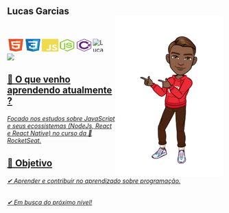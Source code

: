 ## Lucas Garcias
<img align="right" width="250px" style="margin-top:-20px" src="https://github.com/lucasphgarcias/lucasphgarcias/blob/main/AvatarLG.png">
</br>
</br>
<div dsplay="inline">  
  <img align="left" alt="LucasGarcias-HTML5" height="30" width="40" src="https://github.com/devicons/devicon/blob/master/icons/html5/html5-original.svg">
  
  <img align="left" alt="LucasGarcias-CSS3" height="30" width="40" src="https://github.com/devicons/devicon/blob/master/icons/css3/css3-original.svg">   
  
  <img align="left" alt="LucasGarcias-JS" height="30" width="40" src="https://github.com/devicons/devicon/blob/master/icons/javascript/javascript-plain.svg">  
  <img align="left" alt="LucasGarcias-NODEJS" height="30" width="40" src="https://github.com/devicons/devicon/blob/master/icons/nodejs/nodejs-plain.svg"> 
<img align="left" alt="LucasGarcias-CSHARP" height="30" width="40" src="https://github.com/devicons/devicon/blob/master/icons/csharp/csharp-line.svg">
  <img align="left" alt="Lucas Garcias-GIT" height="30" width="30" src="https://cdn.iconscout.com/icon/free/png-128/github-40-432516.png">   
 
  
</div>
</br>
</br>
 <div dsplay="inline">
     <a href="https://github.com/lucasphgarcias">
    <img height="180em" src="https://github-readme-stats.vercel.app/api?username=lucasphgarcias&show_icons=true&theme=graywhite&include_all_commits=true&count_private=true&custom_title=Progresso do meu perfil" />
 </div>
  <div>
<!---<a href="www.linkedin.com/in/lucasrgarcias" target="_blank"><img src="https://img.shields.io/badge/-LinkedIn-%230077B5?style=for-the-badge&logo=linkedin&logoColor=white" target="_blank"></a> --->
  </div>

## 🧠 O que venho aprendendo atualmente ? 
###### Focado nos estudos sobre JavaScript e seus ecossistemas (NodeJs, React e React Native) no curso da 🚀 RocketSeat.

## 🎯 Objetivo  
###### ✔ Aprender e contribuir no aprendizado sobre programação.
###### ✔ Em busca do próximo nível!
